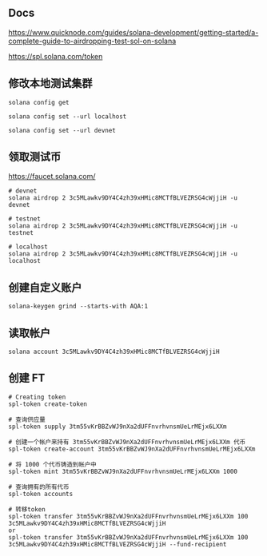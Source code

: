 ## Docs

https://www.quicknode.com/guides/solana-development/getting-started/a-complete-guide-to-airdropping-test-sol-on-solana

https://spl.solana.com/token

## 修改本地测试集群

```
solana config get

solana config set --url localhost

solana config set --url devnet
```

## 领取测试币

https://faucet.solana.com/

```
# devnet
solana airdrop 2 3c5MLawkv9DY4C4zh39xHMic8MCTfBLVEZRSG4cWjjiH -u devnet

# testnet
solana airdrop 2 3c5MLawkv9DY4C4zh39xHMic8MCTfBLVEZRSG4cWjjiH -u testnet

# localhost
solana airdrop 2 3c5MLawkv9DY4C4zh39xHMic8MCTfBLVEZRSG4cWjjiH -u localhost
```

## 创建自定义账户

`solana-keygen grind --starts-with AQA:1`

## 读取帐户

`solana account 3c5MLawkv9DY4C4zh39xHMic8MCTfBLVEZRSG4cWjjiH`

## 创建 FT

```
# Creating token
spl-token create-token

# 查询供应量
spl-token supply 3tm55vKrBBZvWJ9nXa2dUFFnvrhvnsmUeLrMEjx6LXXm

# 创建一个帐户来持有 3tm55vKrBBZvWJ9nXa2dUFFnvrhvnsmUeLrMEjx6LXXm 代币
spl-token create-account 3tm55vKrBBZvWJ9nXa2dUFFnvrhvnsmUeLrMEjx6LXXm

# 将 1000 个代币铸造到帐户中
spl-token mint 3tm55vKrBBZvWJ9nXa2dUFFnvrhvnsmUeLrMEjx6LXXm 1000

# 查询拥有的所有代币
spl-token accounts

# 转移token
spl-token transfer 3tm55vKrBBZvWJ9nXa2dUFFnvrhvnsmUeLrMEjx6LXXm 100 3c5MLawkv9DY4C4zh39xHMic8MCTfBLVEZRSG4cWjjiH
or
spl-token transfer 3tm55vKrBBZvWJ9nXa2dUFFnvrhvnsmUeLrMEjx6LXXm 100 3c5MLawkv9DY4C4zh39xHMic8MCTfBLVEZRSG4cWjjiH --fund-recipient
```
